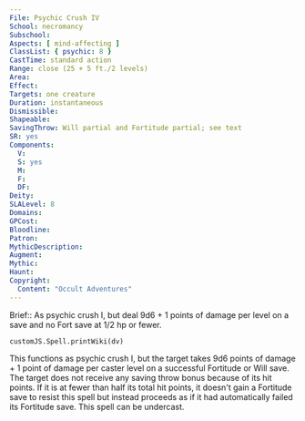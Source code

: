 ```yaml
---
File: Psychic Crush IV
School: necromancy
Subschool: 
Aspects: [ mind-affecting ]
ClassList: { psychic: 8 }
CastTime: standard action
Range: close (25 + 5 ft./2 levels)
Area: 
Effect: 
Targets: one creature
Duration: instantaneous
Dismissible: 
Shapeable: 
SavingThrow: Will partial and Fortitude partial; see text
SR: yes
Components:
  V: 
  S: yes
  M: 
  F: 
  DF: 
Deity: 
SLALevel: 8
Domains: 
GPCost: 
Bloodline: 
Patron: 
MythicDescription: 
Augment: 
Mythic: 
Haunt: 
Copyright:
  Content: "Occult Adventures"
---
```

Brief:: As psychic crush I, but deal 9d6 + 1 points of damage per level on a save and no Fort save at 1/2 hp or fewer.

```dataviewjs
customJS.Spell.printWiki(dv)
```

This functions as psychic crush I, but the target takes 9d6 points of damage + 1 point of damage per caster level on a successful Fortitude or Will save. The target does not receive any saving throw bonus because of its hit points. If it is at fewer than half its total hit points, it doesn't gain a Fortitude save to resist this spell but instead proceeds as if it had automatically failed its Fortitude save. This spell can be undercast.
